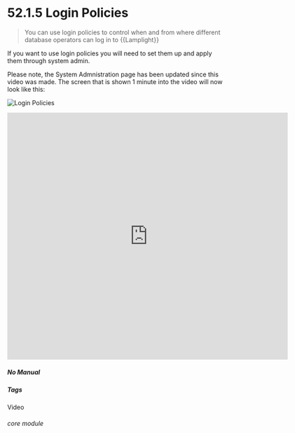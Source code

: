# 52.1.5 Login Policies

> You can use login policies to control when and from where different database operators can log in to {{Lamplight}}

If you want to use login policies you will need to set them up and apply them through system admin.

Please note, the System Admnistration page has been updated since this video was made. The screen that is shown 1 minute into the video will now look like this:

![Login Policies](52.1.5a.png)


<iframe width="640" height="564" src="https://player.vimeo.com/video/293151730" frameborder="0" allowFullScreen mozallowfullscreen webkitAllowFullScreen></iframe>


##### No Manual

##### Tags
Video

###### core module
